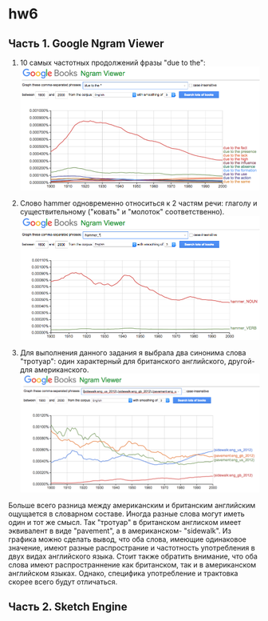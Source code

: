 # hw6
## Часть 1. Google Ngram Viewer

1. 10 самых частотных продолжений фразы "due to the":
![](https://github.com/barchukstacy/hw6/blob/master/hw6_1%20(due%20to%20the*).png)


2. Слово hammer одновременно относиться к 2 частям речи: глаголу и существительному ("ковать" и "молоток" соответственно).
![](https://github.com/barchukstacy/hw6/blob/master/hw6_2(hammer%20V%2BN).png)

3. Для выполнения данного задания я выбрала два синонима слова "тротуар": один характерный для британского английского, другой- для американского. 
![](https://github.com/barchukstacy/hw6/blob/master/hw6_3(eng_gb)1.png)

Больше всего разница между американским и британским английским ощущается в словарном составе. Иногда разные слова могут иметь один и тот же смысл. Так "тротуар" в британском англиском имеет эквивалент в виде "pavement", а в американском- "sidewalk". Из графика можно сделать вывод, что оба слова, имеющие одинаковое значение, имеют разные распространие и частотность употребления в двух видах английского языка. Стоит также обратить внимание, что оба слова имеют распространнение как британском, так и в американском английском языках. Однако, специфика употребление и трактовка скорее всего будут отличаться.

## Часть 2. Sketch Engine
